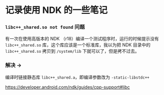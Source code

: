 # 记录使用 NDK 的一些笔记

### `libc++_shared.so not found` 问题

有一次在使用高版本的 NDK （r18）编译一个测试程序时，运行的时候提示没有 `libc++_shared.so` 库，这个库应该是一个标准库，我以为把 NDK 目录中的 `libc++_shared.so` 拷贝到 `/system/lib` 下就可以了，但是拷不过去。

### 解决 ->

编译时链接静态库 `libc++_shared.a`，即编译参数改为 `-static-libstdc++`

https://developer.android.com/ndk/guides/cpp-support#libc

